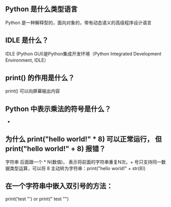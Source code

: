 ## Python 是什么类型语言
Python 是一种解释型的，面向对象的，带有动态语义的高级程序设计语言

## IDLE 是什么？
 IDLE (Python GUI)是Python集成开发环境（Python Integrated Development Environment, IDLE）

## print() 的作用是什么？
 print() 可以向屏幕输出内容

## Python 中表示乘法的符号是什么？
 *
## 为什么 print("hello world!" * 8) 可以正常运行， 但 print("hello world!" + 8) 报错？
 字符串 后面跟一个 * N(数值)， 表示将前面的字符串重复N次。+ 号只支持同一数据类型运算，可以将 8 主动转为字符串：print("hello world!" + str(8))

## 在一个字符串中嵌入双引号的方法：
 print('test "') or print(" test \"")
